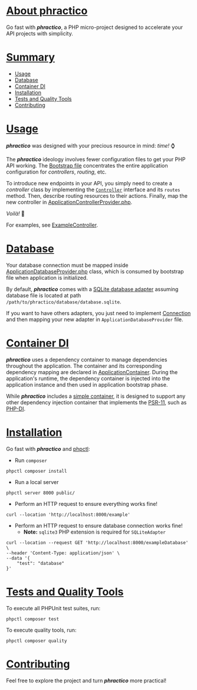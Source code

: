 # [About phractico](#about-phractico)

Go fast with **_phractico_**, a PHP micro-project designed to accelerate your API projects with simplicity.

# [Summary](#summary)

- [Usage](#usage)
- [Database](#database)
- [Container DI](#container-di)
- [Installation](#installation)
- [Tests and Quality Tools](#tests-and-quality-tools)
- [Contributing](#contributing)

# [Usage](#usage)

**_phractico_** was designed with your precious resource in mind: _time!_ ⌚

The **_phractico_** ideology involves fewer configuration files to get your PHP API working.
The [Bootstrap file](./src/Core/Bootstrap.php) concentrates the entire application configuration
for _controllers_, _routing_, etc.

To introduce new endpoints in your API, you simply need to create a _controller_ class by
implementing the [`Controller`](./src/Core/Infrastructure/Http/Controller.php) interface and its `routes` method.
Then, describe routing resources to their actions. Finally,
map the new controller in [ApplicationControllerProvider.php](src/API/Http/Provider/ApplicationControllerProvider.php).

_Voilà!_ 🎉

For examples, see [ExampleController](./src/API/Http/Controller/ExampleController.php).

# [Database](#database)

Your database connection must be mapped inside [ApplicationDatabaseProvider.php](./src/Database/ApplicationDatabaseProvider.php) class,
which is consumed by bootstrap file when application is initialized.

By default, **_phractico_** comes with a [SQLite database adapter](./src/Database/Connection/SQLiteAdapter.php)
assuming database file is located at path `/path/to/phractico/database/database.sqlite`.

If you want to have others adapters, you just need to implement [Connection](./src/Core/Infrastructure/Database/Connection.php)
and then mapping your new adapter in `ApplicationDatabaseProvider` file.

# [Container DI](#container-di)

**_phractico_** uses a dependency container to manage dependencies throughout the application.
The container and its corresponding dependency mapping are declared in [ApplicationContainer](./src/DI/ApplicationContainer.php).
During the application's runtime, the dependency container is injected into the application instance
and then used in application bootstrap phase.

While **_phractico_** includes a [simple container](./src/Core/Infrastructure/DI/Container.php), it is designed
to support any other dependency injection container that implements the [PSR-11](https://www.php-fig.org/psr/psr-11/),
such as [PHP-DI](https://php-di.org/).

# [Installation](#installation)

Go fast with **_phractico_** and [phpctl](https://github.com/opencodeco/phpctl):

- Run `composer`
```shell
phpctl composer install
```

- Run a local server
```shell
phpctl server 8000 public/
```

- Perform an HTTP request to ensure everything works fine!
```shell
curl --location 'http://localhost:8000/example'
```

- Perform an HTTP request to ensure database connection works fine!
  - **Note:** `sqlite3` PHP extension is required for `SQLiteAdapter`
```shell
curl --location --request GET 'http://localhost:8000/exampleDatabase' \
--header 'Content-Type: application/json' \
--data '{
    "test": "database"
}'
```

# [Tests and Quality Tools](#tests-and-quality-tools)

To execute all PHPUnit test suites, run:
```shell
phpctl composer test
```

To execute quality tools, run:
```shell
phpctl composer quality
```

# [Contributing](#contributing)

Feel free to explore the project and turn **_phractico_** more practical!